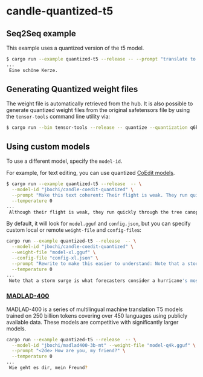 # candle-quantized-t5

## Seq2Seq example

This example uses a quantized version of the t5 model.

```bash
$ cargo run --example quantized-t5 --release -- --prompt "translate to German: A beautiful candle."
...
 Eine schöne Kerze.
```

## Generating Quantized weight files

The weight file is automatically retrieved from the hub. It is also possible to
generate quantized weight files from the original safetensors file by using the
`tensor-tools` command line utility via:

```bash
$ cargo run --bin tensor-tools --release -- quantize --quantization q6k PATH/TO/T5/model.safetensors /tmp/model.gguf
```

## Using custom models

To use a different model, specify the `model-id`.

For example, for text editing, you can use quantized [CoEdit models](https://huggingface.co/jbochi/candle-coedit-quantized).

```bash
$ cargo run --example quantized-t5 --release  -- \
  --model-id "jbochi/candle-coedit-quantized" \
  --prompt "Make this text coherent: Their flight is weak. They run quickly through the tree canopy." \
  --temperature 0
...
 Although their flight is weak, they run quickly through the tree canopy.
```

By default, it will look for `model.gguf` and `config.json`, but you can specify
custom local or remote `weight-file` and `config-file`s:

```bash
cargo run --example quantized-t5 --release  -- \
  --model-id "jbochi/candle-coedit-quantized" \
  --weight-file "model-xl.gguf" \
  --config-file "config-xl.json" \
  --prompt "Rewrite to make this easier to understand: Note that a storm surge is what forecasters consider a hurricane's most treacherous aspect." \
  --temperature 0
...
 Note that a storm surge is what forecasters consider a hurricane's most dangerous part.
```

### [MADLAD-400](https://arxiv.org/abs/2309.04662)

MADLAD-400 is a series of multilingual machine translation T5 models trained on 250 billion tokens covering over 450 languages using publicly available data. These models are competitive with significantly larger models.

```bash
cargo run --example quantized-t5 --release  -- \
  --model-id "jbochi/madlad400-3b-mt" --weight-file "model-q4k.gguf" \
  --prompt "<2de> How are you, my friend?" \
  --temperature 0
...
 Wie geht es dir, mein Freund?
```
